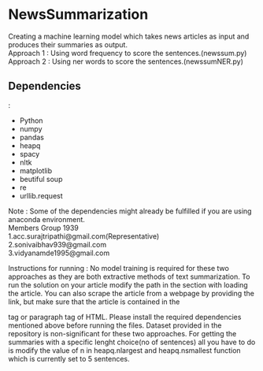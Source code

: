 # NewsSummarization
Creating a machine learning model which takes news articles as input and produces their summaries as output.
<br>
Approach 1 : Using word frequency to score the sentences.(newssum.py)
<br>
Approach 2 : Using ner words to score the sentences.(newssumNER.py)
<br>
<h2>Dependencies</h2>:
<ul>
<li>Python</li>
<li>numpy</li>
<li>pandas</li>
<li>heapq</li>
<li>spacy</li> 
<li>nltk</li>
<li>matplotlib</li>
<li>beutiful soup</li>
<li>re</li>
<li>urllib.request</li>
</ul>
Note : Some of the dependencies might already be fulfilled if you are using anaconda environment.
<br>
Members Group 1939 <br>
1.acc.surajtripathi@gmail.com(Representative)<br>
2.sonivaibhav939@gmail.com<br>
3.vidyanamde1995@gmail.com<br>

Instructions for running : No model training is required for these two approaches as they are both extractive methods of text summarization. To run the solution on your article modify the path in the section with loading the article. You can also scrape the article from a webpage by providing the link, but make sure that the article is contained in the <p> tag or paragraph tag of HTML. Please install the required dependencies mentioned above before running the files. Dataset provided in the repository is non-significant  for these two approaches. For getting the summaries with a specific lenght choice(no of sentences) all you have to do is modify the value of n in heapq.nlargest and heapq.nsmallest function which is currently set to 5 sentences.
